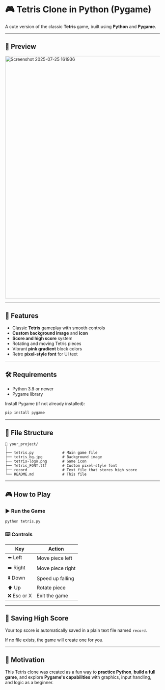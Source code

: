 
# 🎮 Tetris Clone in Python (Pygame)

A cute version of the classic **Tetris** game, built using **Python** and **Pygame**.

---

## 📸 Preview

<img width="976" height="787" alt="Screenshot 2025-07-25 161936" src="https://github.com/user-attachments/assets/54e02865-161a-4101-94e0-917c27a39ba4" />


---

## 🚀 Features

* Classic **Tetris** gameplay with smooth controls
* **Custom background image** and **icon**
* **Score and high score** system
* Rotating and moving Tetris pieces
* Vibrant **pink gradient** block colors
* Retro **pixel-style font** for UI text

---

## 🛠️ Requirements

* Python 3.8 or newer
* Pygame library

Install Pygame (if not already installed):

```bash
pip install pygame
```

---

## 📁 File Structure

```
📁 your_project/
│
├── tetris.py             # Main game file
├── tetris_bg.jpg         # Background image
├── tetris-logo.png       # Game icon
├── Tetris_FONT.ttf       # Custom pixel-style font
├── record                # Text file that stores high score
└── README.md             # This file
```

---

## 🎮 How to Play

### ▶️ Run the Game

```bash
python tetris.py
```

### ⌨️ Controls

| Key        | Action           |
| ---------- | ---------------- |
| ⬅️ Left    | Move piece left  |
| ➡️ Right   | Move piece right |
| ⬇️ Down    | Speed up falling |
| ⬆️ Up      | Rotate piece     |
| ❌ Esc or X | Exit the game    |

---

## 💾 Saving High Score

Your top score is automatically saved in a plain text file named `record`.

If no file exists, the game will create one for you.

---

## 🧠 Motivation

This Tetris clone was created as a fun way to **practice Python**, **build a full game**, and explore **Pygame's capabilities** with graphics, input handling, and logic as a beginner.

